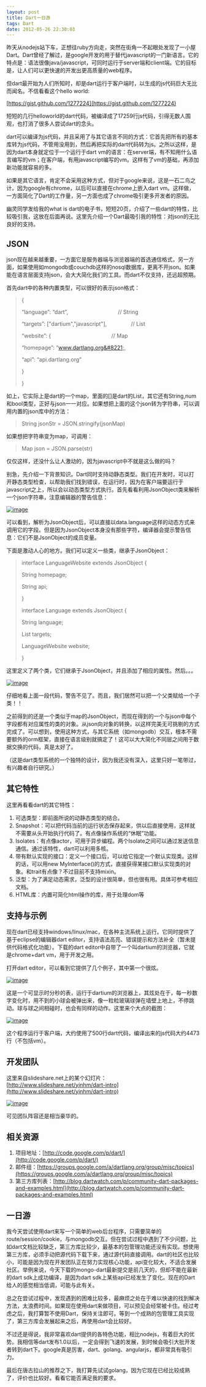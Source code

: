 ```yaml
---
layout: post
title: Dart一日游
tags: Dart
date: 2012-05-26 22:30:03
---
```


昨天从nodejs站下车，正想往ruby方向走，突然在街角一不起眼处发现了一小屋Dart。Dart曾经了解过，是google开发的用于替代javascript的一门新语言。它的特点是：语法很像java/javascript，可同时运行于server端和client端。它的目标是，让人们可以更快速的开发出更高质量的web程序。

但dart最开始为人们所知时，却是dart运行于客户端时，以生成的js代码巨大无比而闻名。不信看看这个hello world:

[https://gist.github.com/1277224](https://gist.github.com/1277224)

短短的几行helloworld的dart代码，被编译成了17259行js代码，引得无数人围观，也打消了很多人尝试dart的念头。

dart可以编译为js代码，并且采用了与其它语言不同的方式：它首先把所有的基本库转为js代码，不管用没用到，然后再把实际的dart代码转为js。之所以这样，是因为dart本身就定位于一个运行于dart vm的语言：在server端，有不知用什么语言编写的vm；在客户端，有用javascript编写的vm。这样有了vm的基础，再添加新功能就容易的多。

如果是其它语言，肯定不会采用这种方式，但对于google来说，这是一石二鸟之计。因为google有chrome，以后可以直接在chrome上嵌入dart vm。这样做，一方面简化了Dart的工作量，另一方面也成了chrome吸引更多开发者的原因。

幽灵同学发给我的what is dart的电子书，短短20页，介绍了一些dart的特性，比较吸引我，这放在后面再说。这里先介绍一个Dart最吸引我的特性：对json的无比良好的支持。

## JSON

json现在越来越重要，一方面它是服务器端与浏览器端的首选通信格式，另一方面，如果使用如mongodb或couchdb这样的nosql数据库，更离不开json。如果能在语言层面支持json，会大大简化我们的工具。而dart不仅支持，还远超预期。

首先dart中的各种内置类型，可以很好的表示json格式：

> {
> 
> &#8220;language&#8221;: &#8220;dart&#8221;,                                 // String
> 
> &#8220;targets&#8221;: ["dartium","javascript"],                // List
> 
> &#8220;website&#8221;: {                                        // Map
> 
> &#8220;homepage&#8221;: &#8220;www.dartlang.org&#8221;,
> 
> &#8220;api&#8221;: &#8220;api.dartlang.org&#8221;
> 
> }
> 
> }

如上，它实际上是dart的一个map，里面的[]是dart的List，其它还有String,num和bool类型，正好与json一一对应。如果想把上面的这个json转为字符串，可以调用内置的json库中的方法：

> String jsonStr = JSON.stringify(jsonMap)

如果想把字符串变为map，可调用：

> <span style="background-color: #ffffff;">Map json = JSON.parse(str)</span>

仅仅这样，还没什么让人激动的，因为javascript中不就是这么做的吗？

别急，先介绍一下背景知识。Dart同时支持动静态类型。我们在开发时，可以打开静态类型检查，以帮助我们找到错误，在运行时，因为在客户端要运行于javascript之上，所以会以动态类型方式执行。首先看看利用JsonObject类来解析一个json字符串，注意编辑器的警告信息：

[![image](http://freewind.me/wp-content/uploads/2012/05/image_thumb31.png "image")](http://freewind.me/wp-content/uploads/2012/05/image31.png)

可以看到，解析为JsonObject后，可以直接以data.language这样的动态方式来调用它的字段。但是因为JsonObject本身没有那些字符，编译器会提示警告信息：它们不是JsonObject的成员变量。

下面是激动人心的地方。我们可以定义一些类，继承于JsonObject：

> interface LanguageWebsite extends JsonObject {
> 
> String homepage;
> 
> String api;
> 
> }
> 
> interface Language extends JsonObject {
> 
> String language;
> 
> List<String> targets;
> 
> LanguageWebsite website;
> 
> }

这里定义了两个类，它们继承于JsonObject，并且添加了相应的属性。然后。。。

[![image](http://freewind.me/wp-content/uploads/2012/05/image_thumb32.png "image")](http://freewind.me/wp-content/uploads/2012/05/image32.png)

仔细地看上面一段代码，警告不见了。而且，我们居然可以把一个父类赋给一个子类！！

之前得到的还是一个类似于map的JsonObject，而现在得到的一个与json中每个字段都有对应属性的类的对象。从json向对象的转换，以这样完美无可挑剔的方式完成了。可以想到，使用这种方式，与其它系统（如mongodb）交互，根本不需要额外的orm框架，直接在语言级别就搞定了！这可以大大简化不同层之间用于数据交换的代码，真是太好了。

（这是dart类型系统的一个独特的设计，因为我还没有深入，这里只好一笔带过，有兴趣者自行研究。）

## 其它特性

这里再看看dart的其它特性：

1.  可选类型：即前面所说的动静态类型的结合。
2.  Snapshot：可以把代码当前的运行状态保存起来，供以后直接使用，这样就不需要从头开始执行代码了。有点像操作系统的“休眠”功能。
3.  Isolates：有点像actor，可用于异步编程。两个Isolate之间可以通过发送信息通信。通过该特性，dart可以利用多核。
4.  带有默认实现的接口：定义一个接口后，可以给它指定一个默认实现类。这样的话，可以用new MyInterface()的方式，直接获得某接口默认实现类的对象。和trait有点像？不过目前不支持mixin。
5.  泛型：为了满足动态需求，泛型的设计很简单，但也很有用。具体可参考相应文档。
6.  HTML库：内置可简化html操作的库，用于处理dom等

## 支持与示例

现在dart已经支持windows/linux/mac，在各种主流系统上运行。它同时提供了基于eclipse的编辑器dart editor，支持语法高亮、错误提示和方法补全（暂未提供代码格式化功能）。下载的dart editor中自带了一个叫dartium的浏览器，它就是chrome+dart vm，用于开发之用。

打开dart editor，可以看到它提供了几个例子，其中第一个很炫。

[![image](http://freewind.me/wp-content/uploads/2012/05/image_thumb33.png "image")](http://freewind.me/wp-content/uploads/2012/05/image33.png)

这是一个可显示时分秒的表，运行于dartium的浏览器上，其炫处在于，每一秒数字变化时，用不到的小球会被弹出来，像一粒粒玻璃球弹在墙壁上地上，不停跳动。球与球之间相碰时，也会有同样的动作。这里来个大点的截图：

[![image](http://freewind.me/wp-content/uploads/2012/05/image_thumb34.png "image")](http://freewind.me/wp-content/uploads/2012/05/image34.png)

这个程序运行于客户端，大约使用了500行dart代码，编译出来的js代码大约4473行（不包括vm）。

## 开发团队

这里来自slideshare.net上的某个幻灯片：[http://www.slideshare.net/yinhm/dart-intro](http://www.slideshare.net/yinhm/dart-intro)

[![image](http://freewind.me/wp-content/uploads/2012/05/image_thumb35.png "image")](http://freewind.me/wp-content/uploads/2012/05/image35.png)

可见团队阵容还是相当豪华的。

## 相关资源

1.  项目地址：[http://code.google.com/p/dart/](http://code.google.com/p/dart/)
2.  邮件组：[https://groups.google.com/a/dartlang.org/group/misc/topics](https://groups.google.com/a/dartlang.org/group/misc/topics)
3.  第三方库列表：[http://blog.dartwatch.com/p/community-dart-packages-and-examples.html](http://blog.dartwatch.com/p/community-dart-packages-and-examples.html)

## 

## 一日游

我今天尝试使用dart来写一个简单的web后台程序，只需要简单的route/session/cookie，与mongodb交互。但在尝试过程中遇到了不少问题，比如dart文档比较缺乏，第三方库比较少，最基本的包管理功能还没有实现。想使用第三方库，必须手动把源代码下载下来，通过源代码直接调用。dart的社区也比较小，可能是因为现在开发团队正在努力实现核心功能，api变化较大，不适合发展社区。举例来说，今天下载的mongo-dart最新提交是前几天的，但却不能在最新的dart sdk上成功编译，是因为dart sdk上某些api已经发生了变化。现在的Dart给人的感觉相当低调，可能与此有关。

总之在尝试过程中，发现遇到的困难比较多，最麻烦之处在于难以快速的找到解决方法，太浪费时间。如果现在使用dart来做项目，可以预见会经常被卡住。经过考虑之后，我打算暂不使用Dart，保持关注即可。等到一个成熟的包管理工具实现了，第三方库会发展起来之后，再使用dart会比较好。

不过还是得说，我非常喜欢dart提供的各特色功能，相比nodejs，有着巨大的优势。我相信等dart发布1.0以后，一定会得到飞速的发展，到时候会吸引大批开发者转到dart下。google真是厉害，dart、golang、angularjs，都非常具有吸引力。

最后在唐古拉山的推荐之下，我打算先试试golang，因为它现在已经比较成熟了，评价也比较好。看看它能否满足我的要求。
